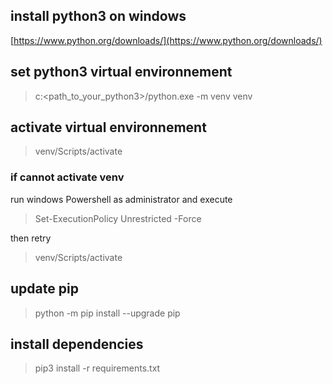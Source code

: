 ## install python3 on windows
[https://www.python.org/downloads/](https://www.python.org/downloads/)

## set python3 virtual environnement 
> c:\<path_to_your_python3>/python.exe -m venv venv

## activate virtual environnement
> venv/Scripts/activate

### if cannot activate venv
run windows Powershell as administrator and execute
>Set-ExecutionPolicy Unrestricted -Force

then retry

> venv/Scripts/activate

## update pip
> python -m pip install --upgrade pip

## install dependencies
> pip3 install -r requirements.txt

